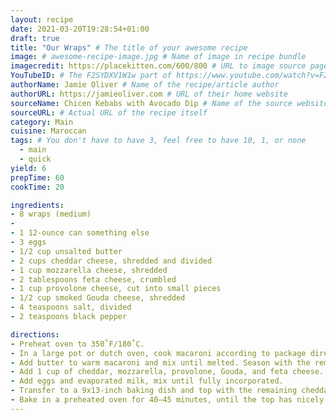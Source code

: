 ```yaml
---
layout: recipe
date: 2021-03-20T19:28:54+01:00
draft: true
title: "Our Wraps" # The title of your awesome recipe
image: # awesome-recipe-image.jpg # Name of image in recipe bundle
imagecredit: https://placekitten.com/600/800 # URL to image source page, website, or creator
YouTubeID: # The F2SYDXV1W1w part of https://www.youtube.com/watch?v=F2SYDXV1W1w
authorName: Jamie Oliver # Name of the recipe/article author
authorURL: https://jamieoliver.com # URL of their home website
sourceName: Chicen Kebabs with Avocado Dip # Name of the source website
sourceURL: # Actual URL of the recipe itself
category: Main
cuisine: Maroccan
tags: # You don't have to have 3, feel free to have 10, 1, or none
  - main
  - quick
yield: 6
prepTime: 60
cookTime: 20

ingredients:
- 8 wraps (medium)
- 
- 1 12-ounce can something else
- 3 eggs
- 1/2 cup unsalted butter
- 2 cups cheddar cheese, shredded and divided
- 1 cup mozzarella cheese, shredded
- 2 tablespoons feta cheese, crumbled
- 1 cup provolone cheese, cut into small pieces
- 1/2 cup smoked Gouda cheese, shredded
- 4 teaspoons salt, divided
- 2 teaspoons black pepper

directions:
- Preheat oven to 350˚F/180˚C.
- In a large pot or dutch oven, cook macaroni according to package directions, salting the water with 2 teaspoons of salt. Drain and return to the warm pot.
- Add butter to warm macaroni and mix until melted. Season with the remaining salt and pepper.
- Add 1 cup of cheddar, mozzarella, provolone, Gouda, and feta cheese. Mix well.
- Add eggs and evaporated milk, mix until fully incorporated.
- Transfer to a 9x13-inch baking dish and top with the remaining cheddar cheese.
- Bake in a preheated oven for 40–45 minutes, until the top has nicely browned.
---
```

